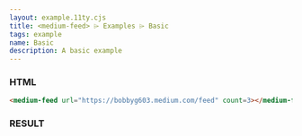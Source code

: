 ```yaml
---
layout: example.11ty.cjs
title: <medium-feed> ⌲ Examples ⌲ Basic
tags: example
name: Basic
description: A basic example
---
```


<h3>HTML</h3>

```html
<medium-feed url="https://bobbyg603.medium.com/feed" count=3></medium-feed>
```

<h3>RESULT</h3>

<medium-feed url="https://bobbyg603.medium.com/feed" count=3></medium-feed>

